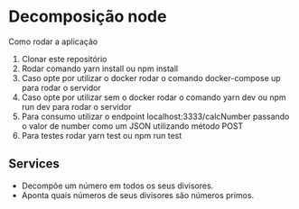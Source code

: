 # Decomposição node

Como rodar a aplicação
1. Clonar este repositório
2. Rodar comando yarn install ou npm install
3. Caso opte por utilizar o docker rodar o comando docker-compose up para rodar o servidor
4. Caso opte por utilizar sem o docker rodar o comando yarn dev ou npm run dev para rodar o servidor
5. Para consumo utilizar o endpoint localhost:3333/calcNumber passando o valor de number como um JSON utilizando método POST
6. Para testes rodar yarn test ou npm run test

## Services

- Decompõe um número em todos os seus divisores.
- Aponta quais números de seus divisores são números primos.